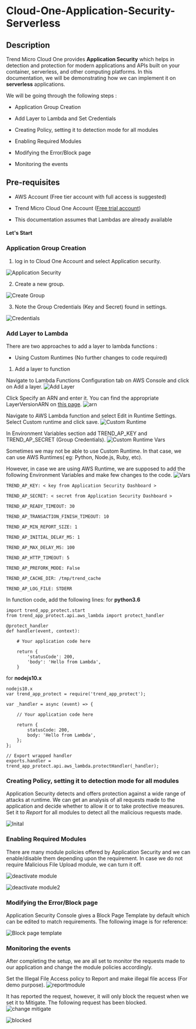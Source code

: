 # Cloud-One-Application-Security-Serverless

## Description

Trend Micro Cloud One provides **Application Security** which helps in detection and protection for modern applications and APIs built on your container, serverless, and other computing platforms. In this documentation, we will be demonstrating how we can implement it on **serverless** applications.


We will be going through the following steps :

- Application Group Creation

- Add Layer to Lambda and Set Credentials

- Creating Policy, setting it to detection mode for all modules

- Enabling Required Modules

- Modifying the Error/Block page

- Monitoring the events 
 
## Pre-requisites

- AWS Account (Free tier account with full access is suggested)

- Trend Micro Cloud One Account ([Free trial account](https://cloudone.trendmicro.com/))

- This documentation assumes that Lambdas are already available

#### Let's Start

### Application Group Creation 

1. log in to Cloud One Account and select Application security. 

![Application Security](/images/applicationsec.png)

2. Create a new group.

![Create Group](/images/groupcreate.png)

3. Note the Group Credentials (Key and Secret) found in settings.

![Credentials](/images/appseccredentials.png)


### Add Layer to Lambda

There are two approaches to add a layer to lambda functions :
 
- Using Custom Runtimes (No further changes to code required) 

1. Add a layer to function

Navigate to Lambda Functions Configuration tab on AWS Console and click on Add a layer.
![Add Layer](/images/layers.png)

Click Specify an ARN and enter it.
You can find the appropriate LayerVersionARN on [this page](https://cloudone.trendmicro.com/docs/application-security/downloads/).
![arn](/images/arn.png)


Navigate to AWS Lambda function and select Edit in Runtime Settings. Select Custom runtime and click save.
![Custom Runtime](/images/customrt.png)

In Environment Variables section add TREND_AP_KEY and TREND_AP_SECRET (Group Credentials).
![Custom Runtime Vars](/images/crvars.png)

Sometimes we may not be able to use Custom Runtime. In that case, we can use AWS Runtimes( eg: Python, Node.js, Ruby, etc).

However, in case we are using AWS Runtime, we are supposed to add the following Environment Variables and make few changes to the code.
![Vars](/images/lambdavars.png)

```
TREND_AP_KEY: < key from Application Security Dashboard >

TREND_AP_SECRET: < secret from Application Security Dashboard >

TREND_AP_READY_TIMEOUT: 30

TREND_AP_TRANSACTION_FINISH_TIMEOUT: 10

TREND_AP_MIN_REPORT_SIZE: 1

TREND_AP_INITIAL_DELAY_MS: 1

TREND_AP_MAX_DELAY_MS: 100

TREND_AP_HTTP_TIMEOUT: 5

TREND_AP_PREFORK_MODE: False

TREND_AP_CACHE_DIR: /tmp/trend_cache

TREND_AP_LOG_FILE: STDERR
```

In function code, add the following lines:
for **python3.6**
```
import trend_app_protect.start
from trend_app_protect.api.aws_lambda import protect_handler

@protect_handler
def handler(event, context):

    # Your application code here

    return {
        'statusCode': 200,
        'body': 'Hello from Lambda',
    }
```

for **nodejs10.x**

```
nodejs10.x
var trend_app_protect = require('trend_app_protect');

var _handler = async (event) => {

    // Your application code here

    return {
        statusCode: 200,
        body: 'Hello from Lambda',
    };
};

// Export wrapped handler
exports.handler = trend_app_protect.api.aws_lambda.protectHandler(_handler);
```


### Creating Policy, setting it to detection mode for all modules

Application Security detects and offers protection against a wide range of attacks at runtime. We can get an analysis of all requests made to the application and decide whether to allow it or to take protective measures. Set it to *Report* for all modules to detect all the malicious requests made. 

![Inital](/images/modules.png)


### Enabling Required Modules 

There are many module policies offered by Application Security and we can enable/disable them depending upon the requirement. In case we do not require Malicious File Upload module, we can turn it off.

![deactivate module](/images/deactivatemodule.png)

![deactivate module2](/images/deactivatemodule2.png)



### Modifying the Error/Block page

Application Security Console gives a Block Page Template by default which can be edited to match requirements. The following image is for reference:

![Block page template](/images/bpt.png)


### Monitoring the events 

After completing the setup, we are all set to monitor the requests made to our application and change the module policies accordingly.

Set the Illegal File Access policy to Report and make illegal file access (For demo purpose).
![reportmodule](/images/detected.png)

It has reported the request, however, it will only block the request when we set it to Mitigate. The following request has been blocked.
![change mitigate](images/changepolicy.png)

![blocked](/images/attackblocked.png)










